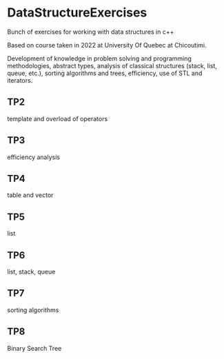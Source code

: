 # DataStructureExercises
Bunch of exercises for working with data structures in c++


Based on course taken in 2022 at University Of Quebec at Chicoutimi.

Development of knowledge in problem solving and programming methodologies, abstract types, analysis of classical structures (stack, list, queue, etc.), sorting algorithms and trees, efficiency, use of STL and iterators.

## TP2
template and overload of operators

## TP3
efficiency analysis

## TP4
table and vector

## TP5
list

## TP6
list, stack, queue

## TP7
sorting algorithms

## TP8 
Binary Search Tree
